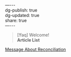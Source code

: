   
—---  
dg-publish: true  
dg-updated: true  
share: true  
—---  
  
  
> [!faq] Welcome!  
> **Article List**  
  
[Message About Reconciliation](./Message%20About%20Reconciliation.md#)